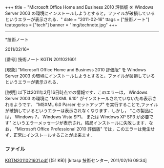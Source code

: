 ﻿+++
title = "Microsoft Office Home and Business 2010 評価版 を Windows Server 2003 の環境にインストールしようとすると，ファイルが破損しているというエラーが表示される．"
date = "2011-02-16"
ttags = ["技術ノート"]
tcategories = ["tech"]
banner = "img/technote.jpg"
+++

-----------------------------------------------------------------------------------------------------------------------------

*技術ノート

2011/02/16*


[番号]
技術ノート KGTN 2011021601

[現象]
"Microsoft Office Home and Business 2010 評価版" を Windows Server 2003
の環境にインストールしようとすると，ファイルが破損しているというエラーが表示される．

[説明]
以下は2011年2月16日時点での情報です．このエラーは， Windows Server 2003
の環境に "MSXML 6.10" がインストールされていないため表示されるようです．
"MSXML 6.0 Parser セットアップ"
を実行することで,ファイルが破損しているというエラーは表示されなくなります．しかし，
"この製品には， Windows 7， Windows Vista SP1， または Windows XP SP3
が必要です"
というエラーメッセージが表示され，結局インストールに失敗します．なお，
"Microsoft Office Professional 2010 評価版"
では，このエラーは発生せず，正常にインストールすることが出来ます．


### ファイル





[KGTN2011021601.pdf](http://techreport.kitasp.net/attachments/download/483/KGTN2011021601.pdf)
 [(51 KB)] [kitasp 技術センター, 2011/02/16
09:34]
